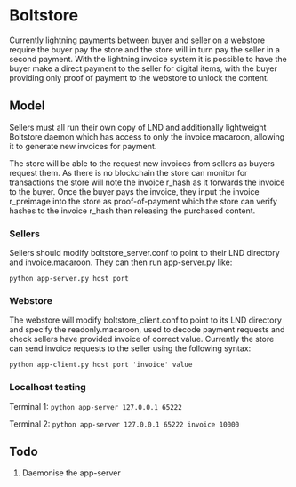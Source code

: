 # Boltstore

Currently lightning payments between buyer and seller on a webstore require the buyer pay the store and the store will in turn pay the seller in a second payment. With the lightning invoice system it is possible to have the buyer make a direct payment to the seller for digital items, with the buyer providing only proof of payment to the webstore to unlock the content.

## Model

Sellers must all run their own copy of LND and additionally lightweight Boltstore daemon which has access to only the invoice.macaroon, allowing it to generate new invoices for payment.

The store will be able to the request new invoices from sellers as buyers request them. As there is no blockchain the store can monitor for transactions the store will note the invoice r_hash as it forwards the invoice to the buyer. Once the buyer pays the invoice, they input the invoice r_preimage into the store as proof-of-payment which the store can verify hashes to the invoice r_hash then releasing the purchased content.

### Sellers

Sellers should modify boltstore_server.conf to point to their LND directory and invoice.macaroon. They can then run app-server.py like:

`python app-server.py host port`

### Webstore

The webstore will modify boltstore_client.conf to point to its LND directory and specify the readonly.macaroon, used to decode payment requests and check sellers have provided invoice of correct value. Currently the store can send invoice requests to the seller using the following syntax:

`python app-client.py host port 'invoice' value`

### Localhost testing

Terminal 1:
`python app-server 127.0.0.1 65222`

Terminal 2:
`python app-server 127.0.0.1 65222 invoice 10000`

## Todo

1) Daemonise the app-server